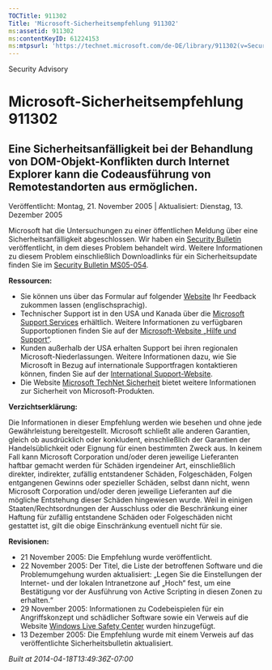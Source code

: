 ```yaml
---
TOCTitle: 911302
Title: 'Microsoft-Sicherheitsempfehlung 911302'
ms:assetid: 911302
ms:contentKeyID: 61224153
ms:mtpsurl: 'https://technet.microsoft.com/de-DE/library/911302(v=Security.10)'
---
```


Security Advisory

Microsoft-Sicherheitsempfehlung 911302
======================================

Eine Sicherheitsanfälligkeit bei der Behandlung von DOM-Objekt-Konflikten durch Internet Explorer kann die Codeausführung von Remotestandorten aus ermöglichen.
---------------------------------------------------------------------------------------------------------------------------------------------------------------

Veröffentlicht: Montag, 21. November 2005 | Aktualisiert: Dienstag, 13. Dezember 2005

Microsoft hat die Untersuchungen zu einer öffentlichen Meldung über eine Sicherheitsanfälligkeit abgeschlossen. Wir haben ein [Security Bulletin](https://www.microsoft.com/germany/technet/sicherheit/bulletins/ms05-054.mspx) veröffentlicht, in dem dieses Problem behandelt wird. Weitere Informationen zu diesem Problem einschließlich Downloadlinks für ein Sicherheitsupdate finden Sie im [Security Bulletin MS05-054](https://www.microsoft.com/germany/technet/sicherheit/bulletins/ms05-054.mspx).

**Ressourcen:**

-   Sie können uns über das Formular auf folgender [Website](https://support.microsoft.com/common/survey.aspx?scid=sw;en;1257&amp;showpage=1&amp;ws=technet&amp;sd=tech) Ihr Feedback zukommen lassen (englischsprachig).
-   Technischer Support ist in den USA und Kanada über die [Microsoft Support Services](https://go.microsoft.com/fwlink/?linkid=21131) erhältlich. Weitere Informationen zu verfügbaren Supportoptionen finden Sie auf der [Microsoft-Website „Hilfe und Support“](https://support.microsoft.com/).
-   Kunden außerhalb der USA erhalten Support bei ihren regionalen Microsoft-Niederlassungen. Weitere Informationen dazu, wie Sie Microsoft in Bezug auf internationale Supportfragen kontaktieren können, finden Sie auf der [International Support-Website](https://go.microsoft.com/fwlink/?linkid=21155).
-   Die Website [Microsoft TechNet Sicherheit](https://www.microsoft.com/germany/technet/sicherheit/default.mspx) bietet weitere Informationen zur Sicherheit von Microsoft-Produkten.

**Verzichtserklärung:**

Die Informationen in dieser Empfehlung werden wie besehen und ohne jede Gewährleistung bereitgestellt. Microsoft schließt alle anderen Garantien, gleich ob ausdrücklich oder konkludent, einschließlich der Garantien der Handelsüblichkeit oder Eignung für einen bestimmten Zweck aus. In keinem Fall kann Microsoft Corporation und/oder deren jeweilige Lieferanten haftbar gemacht werden für Schäden irgendeiner Art, einschließlich direkter, indirekter, zufällig entstandener Schäden, Folgeschäden, Folgen entgangenen Gewinns oder spezieller Schäden, selbst dann nicht, wenn Microsoft Corporation und/oder deren jeweilige Lieferanten auf die mögliche Entstehung dieser Schäden hingewiesen wurde. Weil in einigen Staaten/Rechtsordnungen der Ausschluss oder die Beschränkung einer Haftung für zufällig entstandene Schäden oder Folgeschäden nicht gestattet ist, gilt die obige Einschränkung eventuell nicht für sie.

**Revisionen:**

-   21 November 2005: Die Empfehlung wurde veröffentlicht.
-   22 November 2005: Der Titel, die Liste der betroffenen Software und die Problemumgehung wurden aktualisiert: „Legen Sie die Einstellungen der Internet- und der lokalen Intranetzone auf „Hoch“ fest, um eine Bestätigung vor der Ausführung von Active Scripting in diesen Zonen zu erhalten.“
-   29 November 2005: Informationen zu Codebeispielen für ein Angriffskonzept und schädlicher Software sowie ein Verweis auf die Website [Windows Live Safety Center](https://safety.live.com/) wurden hinzugefügt.
-   13 Dezember 2005: Die Empfehlung wurde mit einem Verweis auf das veröffentlichte Sicherheitsbulletin aktualisiert.

*Built at 2014-04-18T13:49:36Z-07:00*
